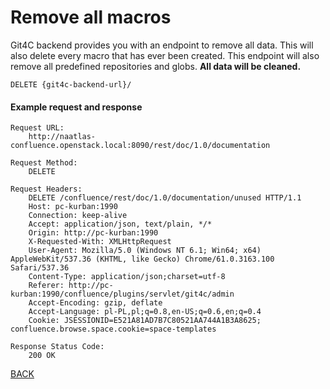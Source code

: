 Remove all macros
=============

Git4C backend provides you with an endpoint to remove all data. This will also delete every macro that has ever been created.
This endpoint will also remove all predefined repositories and globs. <b>All data will be cleaned.</b>

```
DELETE {git4c-backend-url}/
```

#### Example request and response
```
Request URL:
    http://naatlas-confluence.openstack.local:8090/rest/doc/1.0/documentation

Request Method:
    DELETE

Request Headers:
    DELETE /confluence/rest/doc/1.0/documentation/unused HTTP/1.1
    Host: pc-kurban:1990
    Connection: keep-alive
    Accept: application/json, text/plain, */*
    Origin: http://pc-kurban:1990
    X-Requested-With: XMLHttpRequest
    User-Agent: Mozilla/5.0 (Windows NT 6.1; Win64; x64) AppleWebKit/537.36 (KHTML, like Gecko) Chrome/61.0.3163.100 Safari/537.36
    Content-Type: application/json;charset=utf-8
    Referer: http://pc-kurban:1990/confluence/plugins/servlet/git4c/admin
    Accept-Encoding: gzip, deflate
    Accept-Language: pl-PL,pl;q=0.8,en-US;q=0.6,en;q=0.4
    Cookie: JSESSIONID=E521A81AD7B7C80521AA744A1B3A8625; confluence.browse.space.cookie=space-templates

Response Status Code:
    200 OK
```

[BACK](../../../6.0%20-%20Runtime%20View.md)